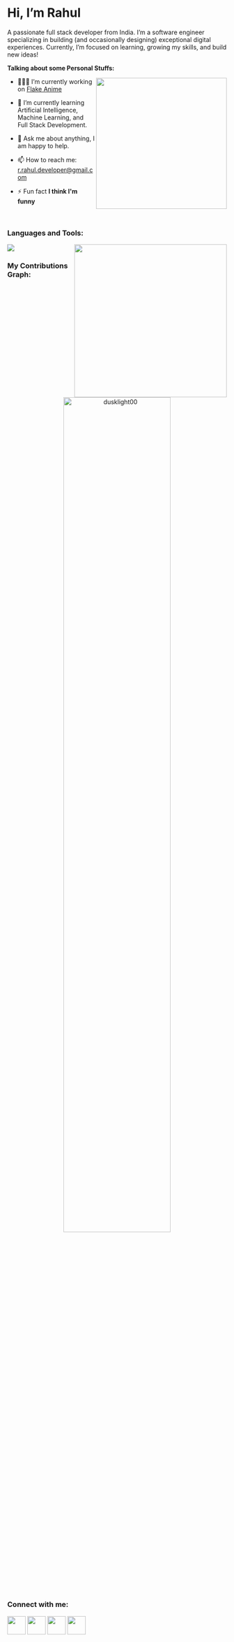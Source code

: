 # Hi, I’m Rahul

A passionate full stack developer from India. I’m a software engineer specializing in building (and occasionally designing) exceptional digital experiences. Currently, I’m focused on learning, growing my skills, and build new ideas!

**Talking about some Personal Stuffs:**

<img align="right" width="300px" src="https://stats.quine.sh/dusklight00/github?theme=dark">

- 👨🏽‍💻 I’m currently working on [Flake Anime](#)

- 🌱 I’m currently learning Artificial Intelligence, Machine Learning, and Full Stack Development.

- 💬 Ask me about anything, I am happy to help.

- 📫 How to reach me: r.rahul.developer@gmail.com

- ⚡ Fun fact **I think I'm funny**

<br/>

### Languages and Tools:

<p align="left">
    <p align="left">
        <!-- Github Stats -->
        <img width="350px" height="auto" align="right" src="https://github-readme-stats.vercel.app/api/top-langs/?username=dusklight00&layout=pie&theme=tokyonight&hide_border=True">
        <!-- Languages and tools -->
        <img src='https://skillicons.dev/icons?i=html,css,js,ts,bootstrap,react,angular,nextjs,nodejs,c,cpp,java,git,github,stackoverflow,python,tensorflow,pytorch,django,flutter,figma,googlecloud,firebase,githubactions,vscode,androidstudio,photoshop,heroku,xd,gitlab&perline=6' width='auto' height='auto'/>
        <br/>
</p>

### My Contributions Graph:

<br/>
<p align="center">
    <img width="70%" src="https://github-readme-activity-graph.vercel.app/graph?username=dusklight00&theme=tokyo-night&hide_border=True&radius=10" alt="dusklight00" />
</p>

### Connect with me:

<p align="left">
<!-- LinkedIn -->
<a href="https://www.linkedin.com/in/username"><img width="42px" height="42px" src="https://skillicons.dev/icons?i=linkedin"/></a>
<!-- Instagram -->
<a href="https://www.instagram.com/username"><img width="42px" height="42px" src="https://skillicons.dev/icons?i=instagram"/></a>
<!-- Dev Community -->
<a href="https://dev.to/username"><img src="https://skillicons.dev/icons?i=devto" width="42px" height="42px"/></a>
<!-- Discord -->
<a href="https://discordapp.com/user/username"><img width="42px" height="42px" src="https://skillicons.dev/icons?i=discord"/></a>
</p>
